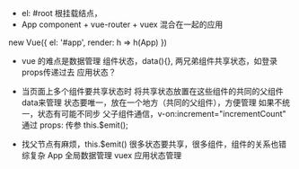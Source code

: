 - el: #root 根挂载结点，
- App component + vue-router + vuex 混合在一起的应用

new Vue({
  el: '#app',
  render: h => h(App)
})

- vue 的难点是数据管理
  组件状态，data(){},
  两兄弟组件共享状态，如登录
  props传递过去
  应用状态？

- 当页面上多个组件要共享状态时
  将共享状态放置在这些组件的共同的父组件data来管理
  状态要唯一，放在一个地方（共同的父组件），方便管理
  如果不统一，状态有可能不同步
  父子组件通信，v-on:increment="incrementCount"
  通过 props: 传参  this.$emit();

- 找父节点有麻烦，this.$emit()
  很多状态要共享，很多组件，组件的关系也错综复杂
  App 全局数据管理  vuex 应用状态管理
  